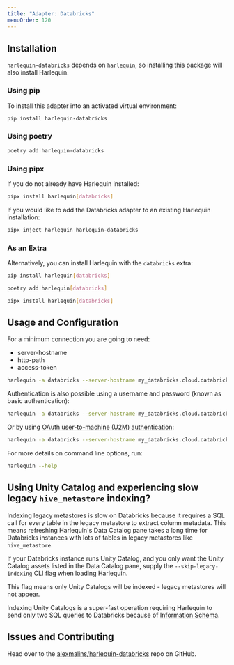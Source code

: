 ```yaml
---
title: "Adapter: Databricks"
menuOrder: 120
---
```


## Installation

`harlequin-databricks` depends on `harlequin`, so installing this package will also install Harlequin.

### Using pip

To install this adapter into an activated virtual environment:

```bash
pip install harlequin-databricks
```

### Using poetry

```bash
poetry add harlequin-databricks
```

### Using pipx

If you do not already have Harlequin installed:

```bash
pipx install harlequin[databricks]
```

If you would like to add the Databricks adapter to an existing Harlequin installation:

```bash
pipx inject harlequin harlequin-databricks
```

### As an Extra

Alternatively, you can install Harlequin with the `databricks` extra:

```bash
pip install harlequin[databricks]
```

```bash
poetry add harlequin[databricks]
```

```bash
pipx install harlequin[databricks]
```

## Usage and Configuration

For a minimum connection you are going to need:

- server-hostname
- http-path
- access-token

```bash
harlequin -a databricks --server-hostname my_databricks.cloud.databricks.com --http-path /sql/1.0/endpoints/1234567890abcdef --access-token dabpi***
```

Authentication is also possible using a username and password (known as basic authentication):

```bash
harlequin -a databricks --server-hostname my_databricks.cloud.databricks.com --http-path /sql/1.0/endpoints/1234567890abcdef --username my_user --password my_pass
```

Or by using [OAuth user-to-machine (U2M) authentication](https://docs.databricks.com/en/dev-tools/python-sql-connector.html#auth-u2m):

```bash
harlequin -a databricks --server-hostname my_databricks.cloud.databricks.com --http-path /sql/1.0/endpoints/1234567890abcdef --auth-type databricks-oauth
```

For more details on command line options, run:

```bash
harlequin --help
```

## Using Unity Catalog and experiencing slow legacy `hive_metastore` indexing?

Indexing legacy metastores is slow on Databricks because it requires a SQL call for every table in
the legacy metastore to extract column metadata. This means refreshing Harlequin's Data Catalog
pane takes a long time for Databricks instances with lots of tables in legacy metastores like
`hive_metastore`.

If your Databricks instance runs Unity Catalog, and you only want the Unity Catalog assets
listed in the Data Catalog pane, supply the `--skip-legacy-indexing` CLI flag when loading
Harlequin.

This flag means only Unity Catalogs will be indexed - legacy metastores will not appear.

Indexing Unity Catalogs is a super-fast operation requiring Harlequin to send only two SQL queries
to Databricks because of
[Information Schema](https://docs.databricks.com/en/sql/language-manual/sql-ref-information-schema.html).

## Issues and Contributing

Head over to the [alexmalins/harlequin-databricks](https://github.com/alexmalins/harlequin-databricks/) repo on GitHub.
